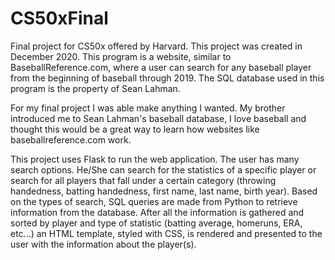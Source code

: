 # CS50xFinal
Final project for CS50x offered by Harvard. This project was created in December 2020. This program is a website, similar to BaseballReference.com, where a user can search for any baseball player from the beginning of baseball through 2019. The SQL database used in this program is the property of Sean Lahman.

For my final project I was able make anything I wanted. My brother introduced me to Sean Lahman's baseball database, I love baseball and thought this would be a great way to learn how websites like baseballreference.com work.

This project uses Flask to run the web application. The user has many search options. He/She can search for the statistics of a specific player or search for all players that fall under a certain category (throwing handedness, batting handedness, first name, last name, birth year). Based on the types of search, SQL queries are made from Python to retrieve information from the database. After all the information is gathered and sorted by player and type of statistic (batting average, homeruns, ERA, etc...) an HTML template, styled with CSS, is rendered and presented to the user with the information about the player(s).
